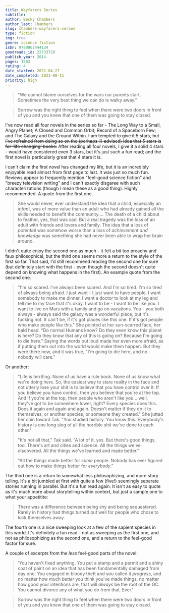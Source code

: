 ```yaml
---
title: Wayfarers Series
subtitle: 
author: Becky Chambers
author_last: Chambers
slug: chambers-wayfarers-series
type: fiction
img: true
genre: science fiction
isbn: 9780062444134
goodreads_id: 22733729
publish_year: 2014
pages: 1503
rating: 4
date_started: 2021-04-27
date_completed: 2021-08-11
priority: high
---
```


> "We cannot blame ourselves for the wars our parents start. Sometimes the very best thing we can do is walky away."

> Sorrow was the right thing to feel when there were two doors in front of you and you knew that one of them was going to stay closed.

I've now read all four novels in the series so far - The Long Way to a Small, Angry Planet; A Closed and Common Orbit; Record of a Spaceborn Few; and The Galaxy and the Ground Within. ~~I am tempted to give it 5 stars, but I've refrained from doing so on the (perhaps ill-advised) idea that 5 stars is for 'life changing' books.~~ After reading all four novels, I give it a solid 4 stars - would have considered even 3 stars, but it's just such a fun read; and the first novel is particularly great that 4 stars it is.

I can't claim the first novel has changed my life, but it is an incredibly enjoyable read almost from first page to last. It was just so much fun. Reviews appear to frequently mention "feel-good science fiction" and "breezy television writing" and I can't exactly disgaree with such characterizations (though I mean these as a good thing). Highly recommended. A quote from the first one.

> She would never, ever understand the idea that a child, especially an *infant*, was of more value than an adult who had already gained all the skills needed to benefit the community.... The death of a child about to feather, yes, that was sad. But a real tragedy was the loss of an adult with friends and lovers and family. The idea that a loss of *potential* was somehow worse than a loss of *achievement and knowledge* was something she had never been able to wrap her brain around.

I didn't quite enjoy the second one as much - it felt a bit too preachy and faux philosophical, but the third one seems more a return to the style of the first so far. That said, I'd still recommend reading the second one for sure (but definitely start with the first - even though the second doesn't quite depend on knowing what happens in the first). An example quote from the second one.

> "I'm so scared. I've always been scared. And I'm so tired. I'm so tired of always being afraid. I just want - I just want to have people. I want somebody to make me dinner. I want a doctor to look at my leg and tell me to my face that it's okay. I want to be - I want to be like you. I want to live on Mars with a family and go on vacations. You - you both always - always said the galaxy was a wonderful place, but it's fucking not. It can't be, if it's got places like this one. If it's got people who make people like this." She pointed at her sun-scarred face, her bald head. "Do normal Humans know? Do they even know this planet is here? Do they know that any of this is going on? Because I'm going to die here." Saying the words out loud made her even more afraid, as if putting them out into the world would make them happen. But they were there now, and it was true, "I'm going to die here, and no - nobody will care."

Or another:
> "Life is terrifing. None of us have a rule book. None of us know what we're doing here. So, the easiest way to stare reality in the face and not utterly lose your shit is to believe that you have control over it. If you believe you have control, then you believe that you're at the top. And if you're at the top, then people who aren't like you... well, they've got to be somewhere lower, right? Every species does this. Does it again and again and again. Doesn't matter if they do it to themselves, or another species, or someone they created." She jutted her chin toward Tak. "You studied history. You know this. Everybody's history is one long slog of all the horrible shit we've done to each other."  
>  
> "It's not all that," Tak said. "A lot of it, yes. But there's good things, too. There's art and cities and science. All the things we've discovered. All the things we've learned and made better."  
>  
> "All the things made better for *some* people. Nobody has ever figured out how to make things better for *everybody*."

The third one is a return to somewhat less philosophizing, and more story telling. It's a bit jumbled at first with quite a few (five!) seemingly separate stories running in parallel. But it's a fun read again. It isn't as easy to quote as it's much more about storytelling within context, but just a sample one to whet your appetitite:

> There was a difference between being shy and being sequestered. Rarely in history had things turned out well for people who chose to lock themselves away.

The fourth one is a nice sweeping look at a few of the sapient species in this world. It's definitely a fun read - not as sweeping as the first one, and not as philosophizing as the second one, and a return to the feel-good factor for sure.

A couple of excerpts from the _less_ feel-good parts of the novel:

> 'You haven't fixed anything. You put a stamp and a permit and a shiny coat of paint on an idea that has been fundamentally damaged from day one. You engaged in bloody theft and you called it *progress*, and no matter how much *better* you think you've made things, no matter how good your intentions are, that will *always* be the root of the GC. You cannot divorce any of what you do from that. Ever.'

> Sorrow was the right thing to feel when there were two doors in front of you and you knew that one of them was going to stay closed.